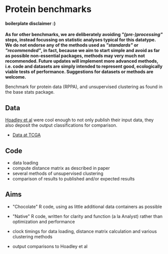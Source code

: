 # Protein benchmarks
#### boilerplate disclaimer :)
__As for other benchmarks, we are deliberately avoiding *"(pre-)processing"* steps, instead focussing on statistic analyses typical for this datatype. We do not endorse any of the methods used as *"standards"* or *"recommended"*, in fact, because we aim to start simple and avoid as far as possible non-essential packages, methods may very much not recommended. Future updates will implement more advanced methods, i.e. code and datasets are simply intended to represent good, ecologically viable tests of performance. Suggestions for datasets or methods are welcome.__

Benchmark for protein data (RPPA), and unsupervised clustering as found in the base stats package.


Data
-----------
<a href="http://www.cell.com/cell/abstract/S0092-8674(14)00876-9">Hoadley et al</a> were cool enough to not only publish their input data, they also deposit the output classifications for comparison.

- <a href="https://tcga-data.nci.nih.gov/docs/publications/TCGApancan_2014/">Data at TCGA</a>

Code
-----------
- data loading
- compute distance matrix as described in paper
- several methods of unsupervised clustering
- comparison of results to published and/or expected results

Aims
-----------
- "Chocolate" R code, using as little additional data containers as possible

- "Native" R code, written for clarity and function (a la Analyst) rather than optimization and performance

- clock timings for data loading, distance matrix calculation and various clustering methods

- output comparisons to Hoadley et al
